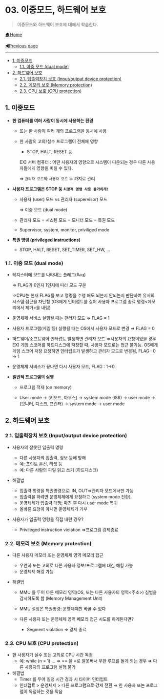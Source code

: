 # 03. 이중모드, 하드웨어 보호

> 이중모드와 하드웨어 보호에 대해서 학습한다.

[🏠Home](https://github.com/batboy118/Study_Note)

[◀Previous page ](./)

---

<!-- TOC -->

- [1. 이중모드](#1-이중모드)
	- [1.1. 이중 모드 (dual mode)](#11-이중-모드-dual-mode)
- [2. 하드웨어 보호](#2-하드웨어-보호)
	- [2.1. 입출력장치 보호 (Input/output device protection)](#21-입출력장치-보호-inputoutput-device-protection)
	- [2.2. 메모리 보호 (Memory protection)](#22-메모리-보호-memory-protection)
	- [2.3. CPU 보호 (CPU protection)](#23-cpu-보호-cpu-protection)

<!-- /TOC -->

## 1. 이중모드

- **한 컴퓨터를 여러 사람이 동시에 사용하는 환경**

  - 또는 한 사람이 여러 개의 프로그램을 동시에 사용

  - 한 사람의 고의/실수 프로그램이 전체에 영향

    - STOP, HALT, RESET 등

    EX) 서버 컴퓨터 : 어떤 사용자의 영향으로 시스템이 다운되는 경우 다른 사용자들에게 영향을 미칠 수 있다.

    ⇒ `관리자 모드`와 `사용자 모드` 두 가지로 관리

- **사용자 프로그램은 STOP 등 `치명적 명령 사용 불가하게!`**

  - 사용자 (user) 모드 vs 관리자 (supervisor) 모드

    ⇒ 이중 모드 (dual mode)

  - 관리자 모드 = 시스템 모드 = 모니터 모드 = 특권 모드

  - Supervisor, system, monitor, priviliged mode

- **특권 명령 (privileged instructions)**

  - STOP, HALT, RESET, SET_TIMER, SET_HW, ...


### 1.1. 이중 모드 (dual mode)

- 레지스터에 모드를 나타내는 플래그(flag)

  ⇒ FLAG가 0인지 1인지에 따라 모드 구분

  ⇒CPU는 현재 FLAG를 보고 명령을 수행 해도 되는지 안되는지 판단하여 유저의 시스템 접근을 차단함 (OS에게 인터럽트를 걸어 사용자 프로그램 종료 명령<메모리에서 제거>을 내림)

- 운영체제 서비스 실행될 때는 관리자 모드 ⇒ FLAG = 1

- 사용자 프로그램(게임 등) 실행될 때는 OS에서 사용자 모드로 변경 ⇒ FLAG = 0

- 하드웨어/소프트웨어 인터럽트 발생하면 관리자 모드 ⇒사용자의 요청이있을 경우 EX) 게임 스코어를 하드디스크에 저장할 때, 사용자 모드로는 접근 불가능. OS에게 게임 스코어 저장 요청하면 인터럽트가 발생하고 관리자 모드로 변경됨, FLAG : 0 → 1

- 운영체제 서비스가 끝나면 다시 사용자 모드, FLAG : 1→0


- **일반적 프로그램의 실행**

  - 프로그램 적재 (on memory)

  - User mode → (키보드, 마우스) → system mode (ISR) → user mode → (모니터, 디스크, 프린터) → system mode → user mode


## 2. 하드웨어 보호

### 2.1. 입출력장치 보호 (Input/output device protection)

- 사용자의 잘못된 입출력 명령

  - 다른 사용자의 입출력, 정보 등에 방해
  - 예: 프린트 혼선, 리셋 등
  - 예: 다른 사람의 파일 읽고 쓰기 (하드디스크)

- 해결법

  - 입출력 명령을 특권명령으로: IN, OUT⇒관리자 모드에서만 가능
  - 입출력을 하려면 운영체제에게 요청하고 (system mode 전환),
  - 운영체제가 입출력 대행; 마친 후 다시 user mode 복귀
  - 올바른 요청이 아니면 운영체제가 거부

- 사용자가 입출력 명령을 직접 내린 경우?

  - Privileged instruction violation ⇒프로그램 강제종료


### 2.2. 메모리 보호 (Memory protection)

- 다른 사용자 메모리 또는 운영체제 영역 메모리 접근

  - 우연히 또는 고의로 다른 사용자 정보/프로그램에 대한 해킹 가능
  - 운영체제 해킹 가능

- 해결법

  - MMU 를 두어 다른 메모리 영역(OS, 또는 다른 사용자의 영역<주소>) 침범을 감시하도록 함 (Memory Management Unit)

  - MMU 설정은 특권명령: 운영체제만 바꿀 수 있다

  - 다른 사용자 또는 운영체제 영역 메모리 접근 시도를 하게된다면?

    - Segment violation  ⇒ 강제 종료


### 2.3. CPU 보호 (CPU protection)

- 한 사용자가 실수 또는 고의로 CPU 시간 독점
  - 예: while (n = 1) …
     ⇒ == 을 =로 잘못써서 무한 루프를 돌게 되는 경우 ⇒ 다른 사용자의 프로그램 실행 불가
- 해결법
  - Timer 를 두어 일정 시간 경과 시 타이머 인터럽트
  - 인터럽트 > 운영체제 > 다른 프로그램으로 강제 전환 ⇒ 한 사용자 또는 프로그램이 독점하는 것을 막음
